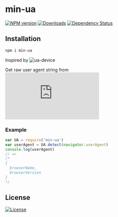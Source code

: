 min-ua
===

[![NPM version][npm-image]][npm-url]
[![Downloads][downloads-image]][downloads-url]
[![Dependency Status][david-image]][david-url]

[npm-image]: https://img.shields.io/npm/v/min-ua.svg?style=flat-square
[npm-url]: https://npmjs.org/package/min-ua
[downloads-image]: http://img.shields.io/npm/dm/min-ua.svg?style=flat-square
[downloads-url]: https://npmjs.org/package/min-ua
[david-image]: http://img.shields.io/david/chunpu/min-ua.svg?style=flat-square
[david-url]: https://david-dm.org/chunpu/min-ua




Installation
---

```sh
npm i min-ua
```

Inspired by ![ua-device](https://github.com/fex-team/ua-device)

Get raw user agent string from ![useragentstring](http://www.useragentstring.com/pages/useragentstring.php)

### Example

```js
var UA = require('min-ua')
var userAgent = UA.detect(navigator.userAgent)
console.log(userAgent)
// =>
/*
{
  browserName,
  browserVersion
}
*/
```

License
---

[![License][license-image]][license-url]

[license-image]: http://img.shields.io/npm/l/min-ua.svg?style=flat-square
[license-url]: #
